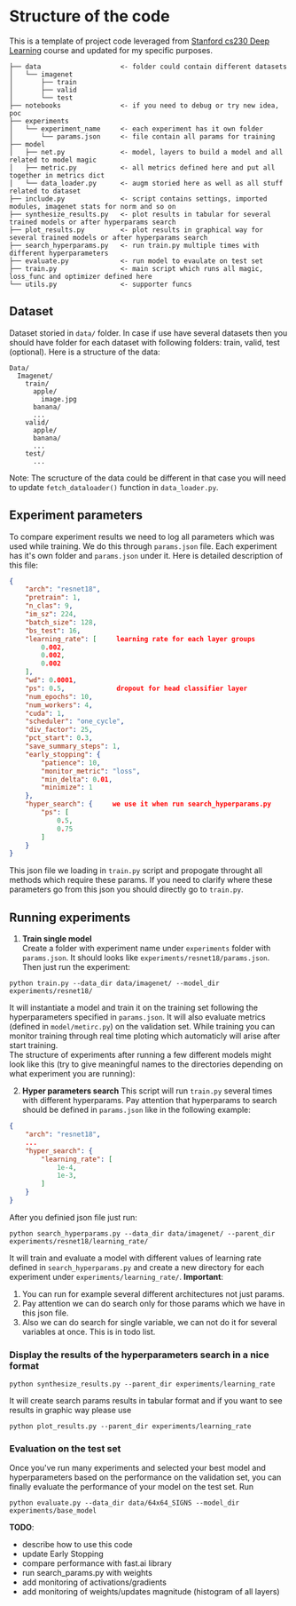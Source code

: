 # Structure of the code
This is a template of project code leveraged from [Stanford cs230 Deep Learning](https://cs230-stanford.github.io/project-code-examples.html) course and updated for my specific purposes.

```
├── data                    <- folder could contain different datasets
│   └── imagenet
│       ├── train 
│       ├── valid
│       └── test
├── notebooks               <- if you need to debug or try new idea, poc
├── experiments             
│   └── experiment_name     <- each experiment has it own folder
│       └── params.json     <- file contain all params for training
├── model 
│   ├── net.py              <- model, layers to build a model and all related to model magic
│   ├── metric.py           <- all metrics defined here and put all together in metrics dict
│   └── data_loader.py      <- augm storied here as well as all stuff related to dataset
├── include.py              <- script contains settings, imported modules, imagenet stats for norm and so on 
├── synthesize_results.py   <- plot results in tabular for several trained models or after hyperparams search
├── plot_results.py         <- plot results in graphical way for several trained models or after hyperparams search
├── search_hyperparams.py   <- run train.py multiple times with different hyperparameters
├── evaluate.py             <- run model to evaulate on test set   
├── train.py                <- main script which runs all magic, loss_func and optimizer defined here
└── utils.py                <- supporter funcs
```

## Dataset
Dataset storied in `data/` folder. In case if use have several datasets then you should have folder for each dataset with following folders: train, valid, test (optional). Here is a structure of the data:
```
Data/
  Imagenet/
    train/
      apple/
        image.jpg
      banana/
      ...
    valid/
      apple/
      banana/
      ...
    test/
      ...
```
Note: The scructure of the data could be different in that case you will need to update `fetch_dataloader()` function in `data_loader.py`.

## Experiment parameters
To compare experiment results we need to log all parameters which was used while training. We do this through `params.json` file. Each experiment has it's own folder and `params.json` under it. Here is detailed description of this file:
```json
{
    "arch": "resnet18",
    "pretrain": 1,
    "n_clas": 9,
    "im_sz": 224,
    "batch_size": 128,
    "bs_test": 16,
    "learning_rate": [     learning rate for each layer groups
        0.002,
        0.002,
        0.002
    ],
    "wd": 0.0001,
    "ps": 0.5,             dropout for head classifier layer
    "num_epochs": 10,
    "num_workers": 4,
    "cuda": 1,
    "scheduler": "one_cycle",
    "div_factor": 25,
    "pct_start": 0.3,
    "save_summary_steps": 1,
    "early_stopping": {
        "patience": 10,
        "monitor_metric": "loss",
        "min_delta": 0.01,
        "minimize": 1
    },
    "hyper_search": {     we use it when run search_hyperparams.py
        "ps": [
            0.5,
            0.75
        ]
    }
}
```
This json file we loading in `train.py` script and propogate throught all methods which require these params. If you need to clarify where these parameters go from this json you should directly go to `train.py`.

## __Running experiments__

1. __Train single model__</br>
Create a folder with experiment name under `experiments` folder with `params.json`. It should looks like `experiments/resnet18/params.json`. Then just run the experiment:
```
python train.py --data_dir data/imagenet/ --model_dir experiments/resnet18/
```
It will instantiate a model and train it on the training set following the hyperparameters specified in `params.json`. It will also evaluate metrics (defined in `model/metirc.py`) on the validation set. While training you can monitor training through real time ploting which automaticly will arise after start training. </br> 
The structure of experiments after running a few different models might look like this (try to give meaningful names to the directories depending on what experiment you are running):



2. __Hyper parameters search__
This script will run `train.py` several times with different hyperparams. Pay attention that hyperparams to search should be defined in `params.json` like in the following example: 
```json
{
    "arch": "resnet18",
    ...
    "hyper_search": {     
        "learning_rate": [
            1e-4,
            1e-3,
        ]
    }
}
```
After you definied json file just run:
```
python search_hyperparams.py --data_dir data/imagenet/ --parent_dir experiments/resnet18/learning_rate/
```
It will train and evaluate a model with different values of learning rate defined in `search_hyperparams.py` and create a new directory for each experiment under `experiments/learning_rate/`.
__Important__: 
1. You can run for example several different architectures not just params. 
2. Pay attention we can do search only for those params which we have in this json file. 
3. Also we can do search for single variable, we can not do it for several variables at once. This is in todo list.


### __Display the results__ of the hyperparameters search in a nice format
```
python synthesize_results.py --parent_dir experiments/learning_rate
```
It will create search params results in tabular format and if you want to see results in graphic way please use
```
python plot_results.py --parent_dir experiments/learning_rate
```

### __Evaluation on the test set__ 
Once you've run many experiments and selected your best model and hyperparameters based on the performance on the validation set, you can finally evaluate the performance of your model on the test set. Run
```
python evaluate.py --data_dir data/64x64_SIGNS --model_dir experiments/base_model
```

__TODO__:
- describe how to use this code
- update Early Stopping
- compare performance with fast.ai library
- run search_params.py with weights
- add monitoring of activations/gradients
- add monitoring of weights/updates magnitude (histogram of all layers)





